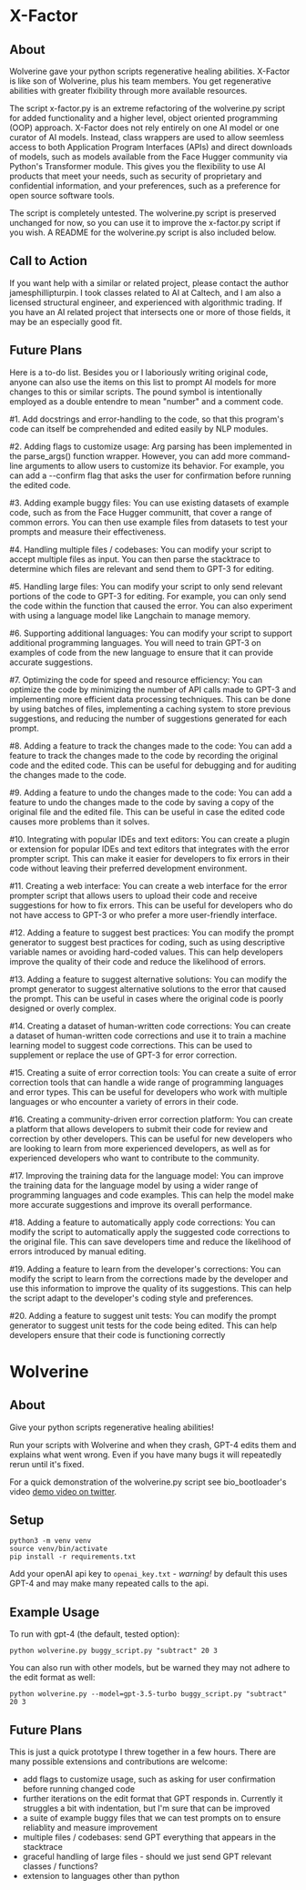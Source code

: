 # X-Factor
## About

Wolverine gave your python scripts regenerative healing abilities. X-Factor is like son of Wolverine, plus his team members. You get regenerative abilities with greater flxibility through more available resources.

The script x-factor.py is an extreme refactoring of the wolverine.py script for added functionality and a higher level, object oriented programming (OOP) approach. X-Factor does not rely entirely on one AI model or one curator of AI models. Instead, class wrappers are used to allow seemless access to both Application Program Interfaces (APIs) and direct downloads of models, such as models available from the Face Hugger community via Python's Transformer module. This gives you the flexibility to use AI products that meet your needs, such as security of proprietary and confidential information, and your preferences, such as a preference for open source software tools.

The script is completely untested. The wolverine.py script is preserved unchanged for now, so you can use it to improve the x-factor.py script if you wish. A README for the wolverine.py script is also included below.

## Call to Action

If you want help with a similar or related project, please contact the author jamesphillipturpin. I took classes related to AI at Caltech, and I am also a licensed structural engineer, and experienced with algorithmic trading. If you have an AI related project that intersects one or more of those fields, it may be an especially good fit.

## Future Plans

Here is a to-do list. Besides you or I laboriously writing original code, anyone can also use the items on this list to prompt AI models for more changes to this or similar scripts. The pound symbol is intentionally employed as a double entendre to mean "number" and a comment code.

#1. Add docstrings and error-handling to the code, so that this program's code can itself be comprehended and edited easily by NLP modules.

#2. Adding flags to customize usage: Arg parsing has been implemented in the parse_args() function wrapper. However, you can add more command-line arguments to allow users to customize its behavior. For example, you can add a --confirm flag that asks the user for confirmation before running the edited code.

#3. Adding example buggy files: You can use existing datasets of example code, such as from the Face Hugger communitt, that cover a range of common errors. You can then use example files from datasets to test your prompts and measure their effectiveness.

#4. Handling multiple files / codebases: You can modify your script to accept multiple files as input. You can then parse the stacktrace to determine which files are relevant and send them to GPT-3 for editing.

#5. Handling large files: You can modify your script to only send relevant portions of the code to GPT-3 for editing. For example, you can only send the code within the function that caused the error. You can also experiment with using a language model like Langchain to manage memory.

#6. Supporting additional languages: You can modify your script to support additional programming languages. You will need to train GPT-3 on examples of code from the new language to ensure that it can provide accurate suggestions.

#7. Optimizing the code for speed and resource efficiency: You can optimize the code by minimizing the number of API calls made to GPT-3 and implementing more efficient data processing techniques. This can be done by using batches of files, implementing a caching system to store previous suggestions, and reducing the number of suggestions generated for each prompt.

#8. Adding a feature to track the changes made to the code: You can add a feature to track the changes made to the code by recording the original code and the edited code. This can be useful for debugging and for auditing the changes made to the code.

#9. Adding a feature to undo the changes made to the code: You can add a feature to undo the changes made to the code by saving a copy of the original file and the edited file. This can be useful in case the edited code causes more problems than it solves.

#10. Integrating with popular IDEs and text editors: You can create a plugin or extension for popular IDEs and text editors that integrates with the error prompter script. This can make it easier for developers to fix errors in their code without leaving their preferred development environment.

#11. Creating a web interface: You can create a web interface for the error prompter script that allows users to upload their code and receive suggestions for how to fix errors. This can be useful for developers who do not have access to GPT-3 or who prefer a more user-friendly interface.

#12. Adding a feature to suggest best practices: You can modify the prompt generator to suggest best practices for coding, such as using descriptive variable names or avoiding hard-coded values. This can help developers improve the quality of their code and reduce the likelihood of errors.

#13. Adding a feature to suggest alternative solutions: You can modify the prompt generator to suggest alternative solutions to the error that caused the prompt. This can be useful in cases where the original code is poorly designed or overly complex.

#14. Creating a dataset of human-written code corrections: You can create a dataset of human-written code corrections and use it to train a machine learning model to suggest code corrections. This can be used to supplement or replace the use of GPT-3 for error correction.

#15. Creating a suite of error correction tools: You can create a suite of error correction tools that can handle a wide range of programming languages and error types. This can be useful for developers who work with multiple languages or who encounter a variety of errors in their code.

#16. Creating a community-driven error correction platform: You can create a platform that allows developers to submit their code for review and correction by other developers. This can be useful for new developers who are looking to learn from more experienced developers, as well as for experienced developers who want to contribute to the community.

#17. Improving the training data for the language model: You can improve the training data for the language model by using a wider range of programming languages and code examples. This can help the model make more accurate suggestions and improve its overall performance.

#18. Adding a feature to automatically apply code corrections: You can modify the script to automatically apply the suggested code corrections to the original file. This can save developers time and reduce the likelihood of errors introduced by manual editing.

#19. Adding a feature to learn from the developer's corrections: You can modify the script to learn from the corrections made by the developer and use this information to improve the quality of its suggestions. This can help the script adapt to the developer's coding style and preferences.

#20. Adding a feature to suggest unit tests: You can modify the prompt generator to suggest unit tests for the code being edited. This can help developers ensure that their code is functioning correctly

# Wolverine

## About

Give your python scripts regenerative healing abilities!

Run your scripts with Wolverine and when they crash, GPT-4 edits them and explains what went wrong. Even if you have many bugs it will repeatedly rerun until it's fixed.

For a quick demonstration of the wolverine.py script see bio_bootloader's video [demo video on twitter](https://twitter.com/bio_bootloader/status/1636880208304431104).

## Setup

    python3 -m venv venv
    source venv/bin/activate
    pip install -r requirements.txt

Add your openAI api key to `openai_key.txt` - _warning!_ by default this uses GPT-4 and may make many repeated calls to the api.

## Example Usage

To run with gpt-4 (the default, tested option):

    python wolverine.py buggy_script.py "subtract" 20 3

You can also run with other models, but be warned they may not adhere to the edit format as well:

    python wolverine.py --model=gpt-3.5-turbo buggy_script.py "subtract" 20 3

## Future Plans

This is just a quick prototype I threw together in a few hours. There are many possible extensions and contributions are welcome:

- add flags to customize usage, such as asking for user confirmation before running changed code
- further iterations on the edit format that GPT responds in. Currently it struggles a bit with indentation, but I'm sure that can be improved
- a suite of example buggy files that we can test prompts on to ensure reliablity and measure improvement
- multiple files / codebases: send GPT everything that appears in the stacktrace
- graceful handling of large files - should we just send GPT relevant classes / functions?
- extension to languages other than python
